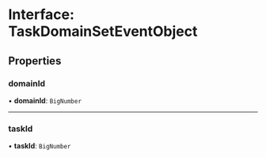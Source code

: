 # Interface: TaskDomainSetEventObject

## Properties

### domainId

• **domainId**: `BigNumber`

___

### taskId

• **taskId**: `BigNumber`
